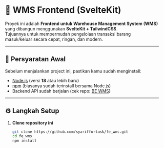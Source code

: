 # 🧭 WMS Frontend (SvelteKit)

Proyek ini adalah **Frontend untuk Warehouse Management System (WMS)** yang dibangun menggunakan **SvelteKit + TailwindCSS**.  
Tujuannya untuk mempermudah pengelolaan transaksi barang masuk/keluar secara cepat, ringan, dan modern.

---

## 🚀 Persyaratan Awal

Sebelum menjalankan project ini, pastikan kamu sudah menginstall:

- [Node.js](https://nodejs.org/en/) (versi **18** atau lebih baru)
- [npm](https://www.npmjs.com/) (biasanya sudah terinstall bersama Node.js)
- Backend API sudah berjalan (cek repo: [BE WMS](https://github.com/syariffortask/wms))

---

## ⚙️ Langkah Setup

1. **Clone repository ini**
   ```bash
   git clone https://github.com/syariffortask/fe_wms.git
   cd fe_wms
   npm install
   ```
